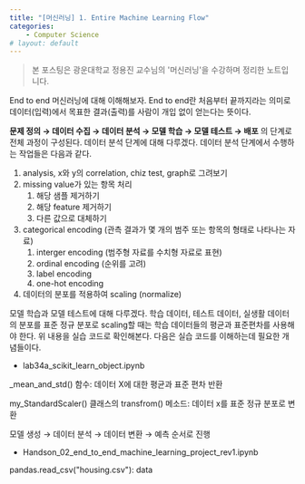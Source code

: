 ```yaml
---
title: "[머신러닝] 1. Entire Machine Learning Flow"
categories:
    - Computer Science
# layout: default
---
```

> 본 포스팅은 광운대학교 정용진 교수님의 '머신러닝'을 수강하며 정리한 노트입니다.

End to end 머신러닝에 대해 이해해보자. End to end란 처음부터 끝까지라는 의미로 데이터(입력)에서 목표한 결과(출력)를 사람이 개입 없이 얻는다는 뜻이다.

**문제 정의 → 데이터 수집 → 데이터 분석 → 모델 학습 → 모델 테스트 → 배포** 의 단계로 전체 과정이 구성된다. 데이터 분석 단계에 대해 다루겠다. 데이터 분석 단계에서 수행하는 작업들은 다음과 같다.

1. analysis, x와 y의 correlation, chiz test, graph로 그려보기
2. missing value가 있는 항목 처리
    1. 해당 샘플 제거하기
    2. 해당 feature 제거하기
    3. 다른 값으로 대체하기
3. categorical encoding (관측 결과가 몇 개의 범주 또는 항목의 형태로 나타나는 자료)
    1. interger encoding (범주형 자료를 수치형 자료로 표현)
    2. ordinal encoding (순위를 고려)
    3. label encoding
    4. one-hot encoding
4. 데이터의 분포를 적용하여 scaling (normalize)

모델 학습과 모델 테스트에 대해 다루겠다. 학습 데이터, 테스트 데이터, 실생활 데이터의 분포를 표준 정규 분포로 scaling할 때는 학습 데이터들의 평균과 표준편차를 사용해야 한다. 위 내용을 실습 코드로 확인해본다. 다음은 실습 코드를 이해하는데 필요한 개념들이다.

- lab34a_scikit_learn_object.ipynb

_mean_and_std() 함수: 데이터 X에 대한 평균과 표준 편차 반환

my_StandardScaler() 클래스의 transfrom() 메소드: 데이터 x를 표준 정규 분포로 변환

모델 생성  → 데이터 분석 → 데이터 변환 → 예측 순서로 진행

- Handson_02_end_to_end_machine_learning_project_rev1.ipynb

pandas.read_csv("housing.csv"): data
